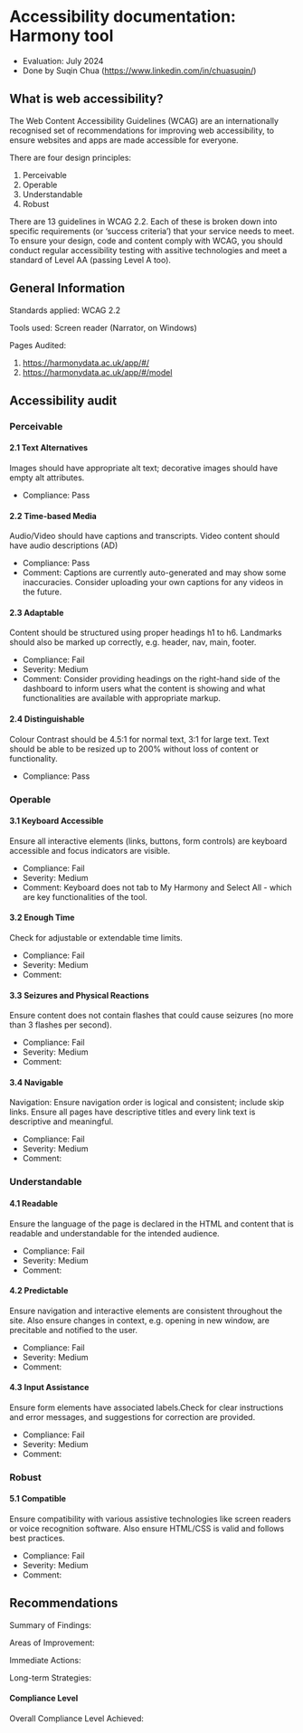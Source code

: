 # Accessibility documentation: Harmony tool
- Evaluation: July 2024
- Done by Suqin Chua (https://www.linkedin.com/in/chuasuqin/)

## What is web accessibility?
The Web Content Accessibility Guidelines (WCAG) are an internationally recognised set of recommendations for improving web accessibility, to ensure websites and apps are made accessible for everyone.

There are four design principles:
1. Perceivable
2. Operable
3. Understandable
4. Robust

There are 13 guidelines in WCAG 2.2. Each of these is broken down into specific requirements (or ‘success criteria’) that your service needs to meet. To ensure your design, code and content comply with WCAG, you should conduct regular accessibility testing with assitive technologies and meet a standard of Level AA (passing Level A too).

## General Information
Standards applied: WCAG 2.2

Tools used: Screen reader (Narrator, on Windows)

Pages Audited:
1. https://harmonydata.ac.uk/app/#/
2. https://harmonydata.ac.uk/app/#/model

## Accessibility audit
### Perceivable
#### 2.1 Text Alternatives
Images should have appropriate alt text; decorative images should have empty alt attributes.
- Compliance: Pass
#### 2.2 Time-based Media
Audio/Video should have captions and transcripts. Video content should have audio descriptions (AD)
- Compliance: Pass
- Comment: Captions are currently auto-generated and may show some inaccuracies. Consider uploading your own captions for any videos in the future.
#### 2.3 Adaptable
Content should be structured using proper headings h1 to h6. Landmarks should also be marked up correctly, e.g. header, nav, main, footer.
- Compliance: Fail
- Severity: Medium
- Comment: Consider providing headings on the right-hand side of the dashboard to inform users what the content is showing and what functionalities are available with appropriate markup.
#### 2.4 Distinguishable
Colour Contrast should be 4.5:1 for normal text, 3:1 for large text. Text should be able to be resized up to 200% without loss of content or functionality.
- Compliance: Pass

### Operable
#### 3.1 Keyboard Accessible
Ensure all interactive elements (links, buttons, form controls) are keyboard accessible and focus indicators are visible.
- Compliance: Fail
- Severity: Medium
- Comment: Keyboard does not tab to My Harmony and Select All - which are key functionalities of the tool.
#### 3.2 Enough Time
Check for adjustable or extendable time limits.
- Compliance: Fail
- Severity: Medium
- Comment:
#### 3.3 Seizures and Physical Reactions
Ensure content does not contain flashes that could cause seizures (no more than 3 flashes per second).
- Compliance: Fail
- Severity: Medium
- Comment:
#### 3.4 Navigable
Navigation: Ensure navigation order is logical and consistent; include skip links. Ensure all pages have descriptive titles and every link text is descriptive and meaningful.
- Compliance: Fail
- Severity: Medium
- Comment:

### Understandable
#### 4.1 Readable
Ensure the language of the page is declared in the HTML and content that is readable and understandable for the intended audience.
- Compliance: Fail
- Severity: Medium
- Comment:
#### 4.2 Predictable
Ensure navigation and interactive elements are consistent throughout the site. Also ensure changes in context, e.g. opening in new window, are precitable and notified to the user.
- Compliance: Fail
- Severity: Medium
- Comment:
#### 4.3 Input Assistance
Ensure form elements have associated labels.Check for clear instructions and error messages, and suggestions for correction are provided.
- Compliance: Fail
- Severity: Medium
- Comment:

### Robust
#### 5.1 Compatible
Ensure compatibility with various assistive technologies like screen readers or voice recognition software. Also ensure HTML/CSS is valid and follows best practices.
- Compliance: Fail
- Severity: Medium
- Comment:
## Recommendations
Summary of Findings:

Areas of Improvement:

Immediate Actions:

Long-term Strategies:

#### Compliance Level
Overall Compliance Level Achieved:

